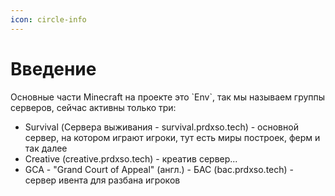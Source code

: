 ```yaml
---
icon: circle-info
---
```


# Введение

Основные части Minecraft на проекте это \`Env\`, так мы называем группы серверов, сейчас активны только три:

* Survival (Сервера выживания - survival.prdxso.tech) - основной сервер, на котором играют игроки, тут есть миры построек, ферм и так далее
* Creative (creative.prdxso.tech) - креатив сервер...
* GCA - "Grand Court of Appeal" (англ.) - БАС (bac.prdxso.tech) - сервер ивента для разбана игроков

